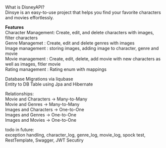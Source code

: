 
What is DisneyAPI?  
Dinsye is an easy-to-use project that helps you find your favorite characters and movies effortlessly.  

**Features**  
Character Management: Create, edit, and delete characters with images, filter characters   
Genre Managemet : Create, edit and delete genres with images  
Image management : storing images, adding image to character, genre and movie  
Movie management : Create, edit, delete, add movie with new characters as well as images, fitler movie   
Rating management : Rating enum with mappings  

Database Migrations via liqubase  
Entity to DB Table using Jpa and Hibernate  

Relationships:  
Movie and Characters -> Many-to-Many  
Movie and Genres -> Many-to-Many  
Images and Characters -> One-to-One  
Images and Genres -> One-to-One  
Images and Movies -> One-to-One  


todo in future:  
exception handling, character_log, genre_log, movie_log, spock test, RestTemplate, Swagger, JWT Secutiry  
